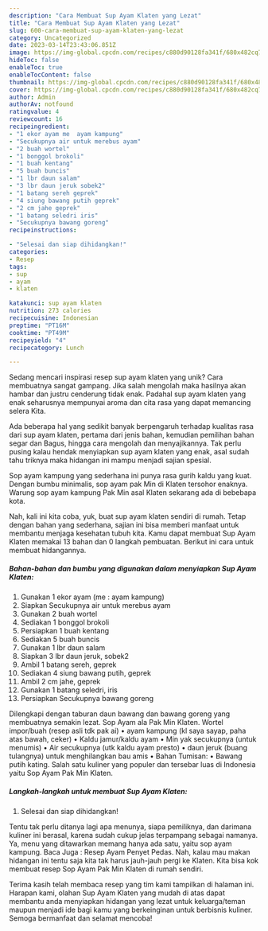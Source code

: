 ```yaml
---
description: "Cara Membuat Sup Ayam Klaten yang Lezat"
title: "Cara Membuat Sup Ayam Klaten yang Lezat"
slug: 600-cara-membuat-sup-ayam-klaten-yang-lezat
category: Uncategorized
date: 2023-03-14T23:43:06.851Z
image: https://img-global.cpcdn.com/recipes/c880d90128fa341f/680x482cq70/sup-ayam-klaten-foto-resep-utama.jpg
hideToc: false
enableToc: true
enableTocContent: false
thumbnail: https://img-global.cpcdn.com/recipes/c880d90128fa341f/680x482cq70/sup-ayam-klaten-foto-resep-utama.jpg
cover: https://img-global.cpcdn.com/recipes/c880d90128fa341f/680x482cq70/sup-ayam-klaten-foto-resep-utama.jpg
author: Admin
authorAv: notfound
ratingvalue: 4
reviewcount: 16
recipeingredient:
- "1 ekor ayam me  ayam kampung"
- "Secukupnya air untuk merebus ayam"
- "2 buah wortel"
- "1 bonggol brokoli"
- "1 buah kentang"
- "5 buah buncis"
- "1 lbr daun salam"
- "3 lbr daun jeruk sobek2"
- "1 batang sereh geprek"
- "4 siung bawang putih geprek"
- "2 cm jahe geprek"
- "1 batang seledri iris"
- "Secukupnya bawang goreng"
recipeinstructions:

- "Selesai dan siap dihidangkan!"
categories:
- Resep
tags:
- sup
- ayam
- klaten

katakunci: sup ayam klaten 
nutrition: 273 calories
recipecuisine: Indonesian
preptime: "PT16M"
cooktime: "PT49M"
recipeyield: "4"
recipecategory: Lunch

---
```





Sedang mencari inspirasi resep sup ayam klaten yang unik? Cara membuatnya sangat gampang. Jika salah mengolah maka hasilnya akan hambar dan justru cenderung tidak enak. Padahal sup ayam klaten yang enak seharusnya mempunyai aroma dan cita rasa yang dapat memancing selera Kita.





Ada beberapa hal yang sedikit banyak berpengaruh terhadap kualitas rasa dari sup ayam klaten, pertama dari jenis bahan, kemudian pemilihan bahan segar dan Bagus, hingga cara mengolah dan menyajikannya. Tak perlu pusing kalau hendak menyiapkan sup ayam klaten yang enak,      asal sudah tahu triknya maka hidangan ini mampu menjadi sajian spesial.














Sop ayam kampung yang sederhana ini punya rasa gurih kaldu yang kuat. Dengan bumbu minimalis, sop ayam pak Min di Klaten tersohor enaknya. Warung sop ayam kampung Pak Min asal Klaten sekarang ada di bebebapa kota.






Nah, kali ini kita coba, yuk, buat sup ayam klaten sendiri di rumah. Tetap dengan bahan yang sederhana, sajian ini bisa memberi manfaat untuk membantu menjaga kesehatan tubuh kita. Kamu dapat membuat Sup Ayam Klaten memakai 13 bahan dan 0 langkah pembuatan. Berikut ini cara untuk membuat hidangannya.

<!--inarticleads1-->

##### Bahan-bahan dan bumbu yang digunakan dalam menyiapkan Sup Ayam Klaten:

1. Gunakan 1 ekor ayam (me : ayam kampung)
1. Siapkan Secukupnya air untuk merebus ayam
1. Gunakan 2 buah wortel
1. Sediakan 1 bonggol brokoli
1. Persiapkan 1 buah kentang
1. Sediakan 5 buah buncis
1. Gunakan 1 lbr daun salam
1. Siapkan 3 lbr daun jeruk, sobek2
1. Ambil 1 batang sereh, geprek
1. Sediakan 4 siung bawang putih, geprek
1. Ambil 2 cm jahe, geprek
1. Gunakan 1 batang seledri, iris
1. Persiapkan Secukupnya bawang goreng


Dilengkapi dengan taburan daun bawang dan bawang goreng yang membuatnya semakin lezat. Sop Ayam ala Pak Min Klaten. Wortel impor/buah (resep asli tdk pak ai) • ayam kampung (kl saya sayap, paha atas bawah, ceker) • Kaldu jamur/kaldu ayam • Min yak secukupnya (untuk menumis) • Air secukupnya (utk kaldu ayam presto) • daun jeruk (buang tulangnya) untuk menghilangkan bau amis • Bahan Tumisan: • Bawang putih kating. Salah satu kuliner yang populer dan tersebar luas di Indonesia yaitu Sop Ayam Pak Min Klaten. 

<!--inarticleads2-->

##### Langkah-langkah untuk membuat Sup Ayam Klaten:


1. Selesai dan siap dihidangkan!

Tentu tak perlu ditanya lagi apa menunya, siapa pemiliknya, dan darimana kuliner ini berasal, karena sudah cukup jelas terpampang sebagai namanya. Ya, menu yang ditawarkan memang hanya ada satu, yaitu sop ayam kampung. Baca Juga : Resep Ayam Penyet Pedas. Nah, kalau mau makan hidangan ini tentu saja kita tak harus jauh-jauh pergi ke Klaten. Kita bisa kok membuat resep Sop Ayam Pak Min Klaten di rumah sendiri. 

Terima kasih telah membaca resep yang tim kami tampilkan di halaman ini. Harapan kami, olahan Sup Ayam Klaten yang mudah di atas dapat membantu anda menyiapkan hidangan yang lezat untuk keluarga/teman maupun menjadi ide bagi kamu yang berkeinginan untuk berbisnis kuliner. Semoga bermanfaat dan selamat mencoba!
